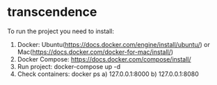 # transcendence

To run the project you need to install:
1) Docker: Ubuntu(https://docs.docker.com/engine/install/ubuntu/) or Mac(https://docs.docker.com/docker-for-mac/install/)
2) Docker Compose: https://docs.docker.com/compose/install/
3) Run project: docker-compose up -d
4) Check containers: docker ps
	a) 127.0.0.1:8000
	b) 127.0.0.1:8080